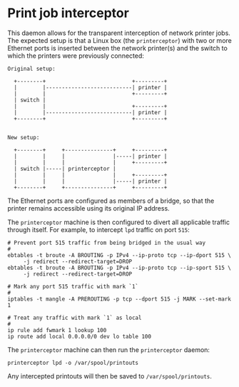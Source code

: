 Print job interceptor
=====================

This daemon allows for the transparent interception of network printer
jobs.  The expected setup is that a Linux box (the `printerceptor`)
with two or more Ethernet ports is inserted between the network
printer(s) and the switch to which the printers were previously
connected:

```
Original setup:

  +--------+                           +---------+
  |        |---------------------------| printer |
  |        |                           +---------+
  | switch |
  |        |                           +---------+
  |        |---------------------------| printer |
  +--------+                           +---------+


New setup:

  +--------+     +---------------+     +---------+
  |        |     |               |-----| printer |
  |        |     |               |     +---------+
  | switch |-----| printerceptor |
  |        |     |               |     +---------+
  |        |     |               |-----| printer |
  +--------+     +---------------+     +---------+
```

The Ethernet ports are configured as members of a bridge, so that the
printer remains accessible using its original IP address.

The `printerceptor` machine is then configured to divert all
applicable traffic through itself.  For example, to intercept `lpd`
traffic on port `515`:

```
# Prevent port 515 traffic from being bridged in the usual way
#
ebtables -t broute -A BROUTING -p IPv4 --ip-proto tcp --ip-dport 515 \
	 -j redirect --redirect-target=DROP
ebtables -t broute -A BROUTING -p IPv4 --ip-proto tcp --ip-sport 515 \
	 -j redirect --redirect-target=DROP

# Mark any port 515 traffic with mark `1`
#
iptables -t mangle -A PREROUTING -p tcp --dport 515 -j MARK --set-mark 1

# Treat any traffic with mark `1` as local
#
ip rule add fwmark 1 lookup 100
ip route add local 0.0.0.0/0 dev lo table 100
```

The `printerceptor` machine can then run the `printerceptor` daemon:

```
printerceptor lpd -o /var/spool/printouts
```

Any intercepted printouts will then be saved to `/var/spool/printouts`.

